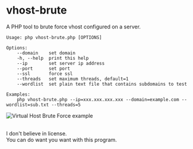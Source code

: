 # vhost-brute
A PHP tool to brute force vhost configured on a server.  

```
Usage: php vhost-brute.php [OPTIONS]

Options:
	--domain	set domain
	-h, --help	print this help
	--ip		set server ip address
	--port		set port
	--ssl		force ssl
	--threads	set maximum threads, default=1
	--wordlist	set plain text file that contains subdomains to test

Examples:
	php vhost-brute.php --ip=xxx.xxx.xxx.xxx --domain=example.com --wordlist=sub.txt --threads=5
```

<img src="https://raw.githubusercontent.com/gwen001/vhost-brute/master/example.jpg" alt="Virtual Host Brute Force example">
<br><br>

I don't believe in license.  
You can do want you want with this program.  

